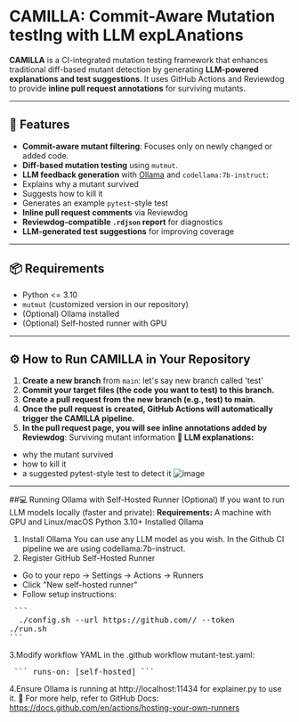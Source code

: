 # CAMILLA: Commit-Aware Mutation testIng with LLM expLAnations

**CAMILLA** is a CI-integrated mutation testing framework that enhances traditional diff-based mutant detection by generating **LLM-powered explanations and test suggestions**. It uses GitHub Actions and Reviewdog to provide **inline pull request annotations** for surviving mutants.

---

## 🚀 Features

-  **Commit-aware mutant filtering**: Focuses only on newly changed or added code.
-  **Diff-based mutation testing** using `mutmut`.
-  **LLM feedback generation** with [Ollama](https://ollama.com/) and `codellama:7b-instruct`:
  - Explains why a mutant survived
  - Suggests how to kill it
  - Generates an example `pytest`-style test
-  **Inline pull request comments** via Reviewdog
-  **Reviewdog-compatible `.rdjson` report** for diagnostics
-  **LLM-generated test suggestions** for improving coverage
  
---

## 📦 Requirements

- Python <= 3.10
- `mutmut` (customized version in our repository)
- (Optional) Ollama installed
- (Optional) Self-hosted runner with GPU

---

## ⚙️ How to Run CAMILLA in Your Repository

1. **Create a new branch** from `main`: let's say new branch called 'test'
2. **Commit your target files (the code you want to test) to this branch.**
3. **Create a pull request from the new branch (e.g., test) to main.**
4. **Once the pull request is created, GitHub Actions will automatically trigger the CAMILLA pipeline.**
5. **In the pull request page, you will see inline annotations added by Reviewdog**:
Surviving mutant information
**🤖 LLM explanations:**
- why the mutant survived
- how to kill it
- a suggested pytest-style test to detect it
![image](https://github.com/user-attachments/assets/c0807e05-a7c1-4610-b141-924c034c9485)

---
##💻 Running Ollama with Self-Hosted Runner (Optional)
If you want to run LLM models locally (faster and private):
**Requirements:**
A machine with GPU and Linux/macOS
Python 3.10+
Installed Ollama

1. Install Ollama
   You can use any LLM model as you wish. In the Github CI pipeline we are using codellama:7b-instruct.
3. Register GitHub Self-Hosted Runner
- Go to your repo → Settings → Actions → Runners
- Click "New self-hosted runner"
- Follow setup instructions:
 <pre lang="markdown"> ```
  ./config.sh --url https://github.com/<user>/<repo> --token <token>
./run.sh
``` </pre>

3.Modify workflow YAML in the .github workflow mutant-test.yaml:
  <pre lang="markdown"> ``` runs-on: [self-hosted] ``` </pre>
4.Ensure Ollama is running at http://localhost:11434 for explainer.py to use it.
  📖 For more help, refer to GitHub Docs:
https://docs.github.com/en/actions/hosting-your-own-runners

